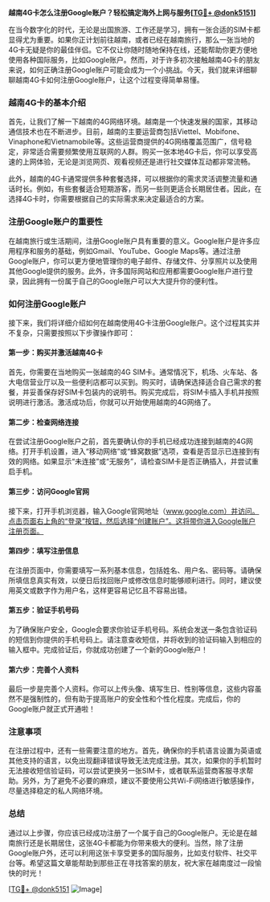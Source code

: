 **越南4G卡怎么注册Google账户？轻松搞定海外上网与服务[[TG💪+ @donk5151](https://t.me/s/donk5151)]**

在当今数字化的时代，无论是出国旅游、工作还是学习，拥有一张合适的SIM卡都显得尤为重要。如果你正计划前往越南，或者已经在越南旅行，那么一张当地的4G卡无疑是你的最佳伴侣。它不仅让你随时随地保持在线，还能帮助你更方便地使用各种国际服务，比如Google账户。然而，对于许多初次接触越南4G卡的朋友来说，如何正确注册Google账户可能会成为一个小挑战。今天，我们就来详细聊聊越南4G卡如何注册Google账户，让这个过程变得简单易懂。

### 越南4G卡的基本介绍

首先，让我们了解一下越南的4G网络环境。越南是一个快速发展的国家，其移动通信技术也在不断进步。目前，越南的主要运营商包括Viettel、Mobifone、Vinaphone和Vietnamobile等。这些运营商提供的4G网络覆盖范围广，信号稳定，非常适合需要频繁使用互联网的人群。购买一张本地4G卡后，你可以享受高速的上网体验，无论是浏览网页、观看视频还是进行社交媒体互动都非常流畅。

此外，越南的4G卡通常提供多种套餐选择，可以根据你的需求灵活调整流量和通话时长。例如，有些套餐适合短期游客，而另一些则更适合长期居住者。因此，在选择4G卡时，你需要根据自己的实际需求来决定最适合的方案。

### 注册Google账户的重要性

在越南旅行或生活期间，注册Google账户具有重要的意义。Google账户是许多应用程序和服务的基础，例如Gmail、YouTube、Google Maps等。通过注册Google账户，你可以更方便地管理你的电子邮件、存储文件、分享照片以及使用其他Google提供的服务。此外，许多国际网站和应用都需要Google账户进行登录，因此拥有一份属于自己的Google账户可以大大提升你的便利性。

### 如何注册Google账户

接下来，我们将详细介绍如何在越南使用4G卡注册Google账户。这个过程其实并不复杂，只需要按照以下步骤操作即可：

#### 第一步：购买并激活越南4G卡

首先，你需要在当地购买一张越南的4G SIM卡。通常情况下，机场、火车站、各大电信营业厅以及一些便利店都可以买到。购买时，请确保选择适合自己需求的套餐，并妥善保存好SIM卡包装内的说明书。购买完成后，将SIM卡插入手机并按照说明进行激活。激活成功后，你就可以开始使用越南的4G网络了。

#### 第二步：检查网络连接

在尝试注册Google账户之前，首先要确认你的手机已经成功连接到越南的4G网络。打开手机设置，进入“移动网络”或“蜂窝数据”选项，查看是否显示已连接到有效的网络。如果显示“未连接”或“无服务”，请检查SIM卡是否正确插入，并尝试重启手机。

#### 第三步：访问Google官网

接下来，打开手机浏览器，输入Google官网地址（www.google.com）并访问。点击页面右上角的“登录”按钮，然后选择“创建账户”。这将带你进入Google账户注册页面。

#### 第四步：填写注册信息

在注册页面中，你需要填写一系列基本信息，包括姓名、用户名、密码等。请确保所填信息真实有效，以便日后找回账户或修改信息时能够顺利进行。同时，建议使用英文或数字作为用户名，这样更容易记忆且不容易出错。

#### 第五步：验证手机号码

为了确保账户安全，Google会要求你验证手机号码。系统会发送一条包含验证码的短信到你提供的手机号码上。请注意查收短信，并将收到的验证码输入到相应的输入框中。完成验证后，你就成功创建了一个新的Google账户！

#### 第六步：完善个人资料

最后一步是完善个人资料。你可以上传头像、填写生日、性别等信息，这些内容虽然不是强制性的，但有助于提高账户的安全性和个性化程度。完成后，你的Google账户就正式开通啦！

### 注意事项

在注册过程中，还有一些需要注意的地方。首先，确保你的手机语言设置为英语或其他支持的语言，以免出现翻译错误导致无法完成注册。其次，如果你的手机暂时无法接收短信验证码，可以尝试更换另一张SIM卡，或者联系运营商客服寻求帮助。另外，为了避免不必要的麻烦，建议不要使用公共Wi-Fi网络进行敏感操作，尽量选择稳定的私人网络环境。

### 总结

通过以上步骤，你应该已经成功注册了一个属于自己的Google账户。无论是在越南旅行还是长期居住，这张4G卡都能为你带来极大的便利。当然，除了注册Google账户外，还可以利用这张卡享受更多的国际服务，比如支付软件、社交平台等。希望这篇文章能帮助到那些正在寻找答案的朋友，祝大家在越南度过一段愉快的时光！

[[TG💪+ @donk5151](https://t.me/s/donk5151) ![Image](https://i.postimg.cc/rwNCRYN7/Snipaste-2025-04-30-17-27-05.png)]